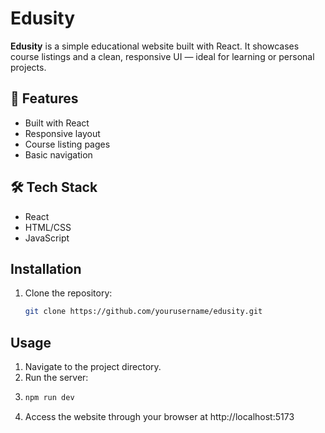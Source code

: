 # Edusity

**Edusity** is a simple educational website built with React. It showcases course listings and a clean, responsive UI — ideal for learning or personal projects.

## 🚀 Features

- Built with React
- Responsive layout
- Course listing pages
- Basic navigation

## 🛠️ Tech Stack

- React
- HTML/CSS
- JavaScript

## Installation
1. Clone the repository:
   ```bash
   git clone https://github.com/yourusername/edusity.git

## Usage
1. Navigate to the project directory.
2. Run the server:
3. ```bash
   npm run dev
4. Access the website through your browser at http://localhost:5173
